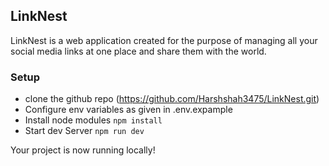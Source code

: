 ## LinkNest
LinkNest is a web application created for the purpose of managing all your social media links at one place and share them with the world.

### Setup
- clone the github repo (https://github.com/Harshshah3475/LinkNest.git)
- Configure env variables as given in .env.expample
- Install node modules `npm install`
- Start dev Server `npm run dev`

Your project is now running locally!
